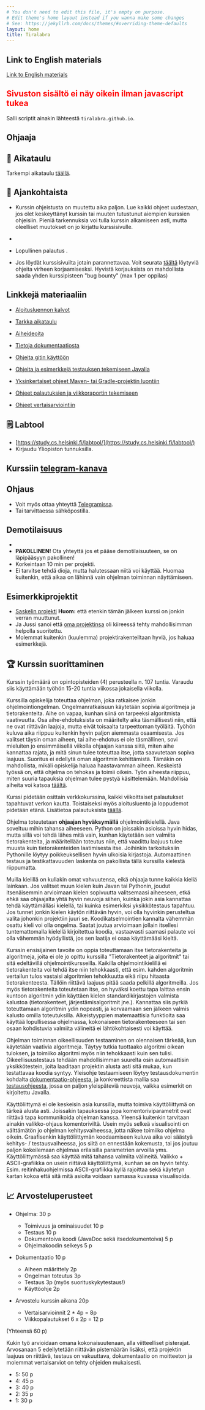 ```yaml
---
# You don't need to edit this file, it's empty on purpose.
# Edit theme's home layout instead if you wanna make some changes
# See: https://jekyllrb.com/docs/themes/#overriding-theme-defaults
layout: home
title: Tiralabra
---
```


<script src="assets/fuu.js"></script>

## Link to English materials

[Link to English materials](en/)

<noscript><h2 style="color:red;font-weight:bold;">Sivuston sisältö ei näy oikein ilman javascript tukea</h2>
Salli scriptit ainakin lähteestä <code>tiralabra.github.io</code>.
</noscript>

## Ohjaaja

<ul>
<script>
var script = document.scripts[document.scripts.length - 1];
tas.forEach(ta => {
  var elem = document.createElement("li");
  s = ta.name;
  if (ta.fiEmail) {
    s = s + ", " + ta.fiEmail;
  } else if (ta.email) {
    s = s + ", " + ta.email;
  } else {
    s = s + ", (etunumi.sukunimi@helsinki.fi)"
  }
  if (ta.fiSocial) {
    s = s + ", " + ta.fiSocial;
  } else if (ta.social) {
    s = s + ", " + ta.social;
  }
  elem.innerHTML = s;
  script.parentElement.insertBefore(elem, script);
});
</script>
</ul>

## 📅 Aikataulu

Tarkempi aikataulu [täällä](fi/aikataulu/).

<script>
    script = document.scripts[document.scripts.length - 1];
    script.parentElement.insertBefore(makeCalendarFi(), script);
</script>

## 📣 Ajankohtaista

* Kurssin ohjeistusta on muutettu aika paljon. Lue kaikki ohjeet uudestaan, jos olet keskeyttänyt kurssin tai muuten tutustunut aiempien kurssien ohjeisiin. Pieniä tarkennuksia voi tulla kurssin alkamiseen asti, mutta oleelliset muutokset on jo kirjattu kurssisivulle.

* <script>
   if (doodleSent) {
    if (timing["demo"]) {
      document.write("Demotilaisuuden ajankohdat on lyöty lukkoon. Ottakaa yhteyttä jos ette pääse paikalle.")
    } else {
      document.write("Doodle linkki demotilaisuuden aikatauluttamiseksi on lähetetty kurssille ilmoittautuneille opiskelijoille. Sähköposti on lähtenyt siihen osoitteseen mikä on labtooliin rekisteröity.")
    }
   } else {
    document.write("Kysely demotilaisuuden aikatauluttamiseksi lähetetään pari viikkoa ennen kurssin päättymistä.")
   }
  </script>
* Lopullinen palautus <script>document.write(fiString(timing["end"].date));</script>.
* Jos löydät kurssisivuilta jotain parannettavaa. Voit seurata [täältä](fi/bug_bounty) löytyviä ohjeita virheen korjaamisesksi. Hyvistä korjauksista on mahdollista saada yhden kurssipisteen "bug bounty" (max 1 per oppilas)

## Linkkejä materiaaliin

* [Aloitusluennon kalvot](kalvot/aloitusluento.pdf)

* [Tarkka aikataulu](fi/aikataulu)

* [Aiheideoita](fi/aiheet)

* [Tietoja dokumentaatiosta](fi/dokumentaatio)

* [Ohjeita gitin käyttöön](fi/git-ohje)

* [Ohjeita ja esimerkkejä testauksen tekemiseen Javalla](https://github.com/TiraLabra/Testing-and-rmq)

* [Yksinkertaiset ohjeet Maven- tai Gradle-projektin luontiin](fi/maven-gradle)

* [Ohjeet palautuksien ja viikkoraportin tekemiseen](fi/palautukset)

* [Ohjeet vertaisarviointiin](fi/vertaisarvioinnit)

## 🗒️ Labtool

* [https://study.cs.helsinki.fi/labtool/](https://study.cs.helsinki.fi/labtool/)
* Kirjaudu Yliopiston tunnuksilla.

## Kurssiin [telegram-kanava](https://t.me/tkttiralabra)

## Ohjaus

<ul>
<script>
var script = document.scripts[document.scripts.length - 1];
if (timing["paja1"]) {
  var elem = document.createElement("li");
  elem.innerHTML = "Pajaohjausta järjestetään kalenterissa näkyviin aikoihin.";
  script.parentElement.insertBefore(elem, script);
  elem = document.createElement("li");
  elem.innerHTML = "Pajasta voi myös muihin aikoihin pyytää apua aloritmeihin liittyen.";
  script.parentElement.insertBefore(elem, script);
} else {
  var elem = document.createElement("li");
  elem.innerHTML = "Kurssilla ei järjestetä viikottaista pajaa. Henkilökohtaista ohjausta saa erikseen sovittuna ajankohtana Zoomissa, ota matalalla kynnyksellä yhteyttä ohjaajaan, jos tarvitset apua.";
  script.parentElement.insertBefore(elem, script);
}
</script>
<li>Voit myös ottaa yhteyttä <a href="https://t.me/tkttiralabra">Telegramissa</a>.</li>
<li>Tai tarvittaessa sähköpostilla.</li>
</ul>

## Demotilaisuus

<ul>
  <li id="demo" />
  <li><b>PAKOLLINEN!</b> Ota yhteyttä jos et pääse demotilaisuuteen, se on läpipääsyyn pakollinen!</li> 
<!--   <li>Lähtökohtaisesti kaikki demoavat omalta koneeltaan. Voi olla hyvä saapua demoon hyvissä ajoin ja varmistaa että projektori/ruudun jako toimii. Jos omaa kannettavaa ei ole kannattaa demoamisesta sopia kaverin tai ohjaajan kanssa erikseen.</li> -->
  <li>Korkeintaan 10 min per projekti.</li>
  <li>Ei tarvitse tehdä dioja, mutta halutessaan niitä voi käyttää. Huomaa kuitenkin, että aikaa on lähinnä vain ohjelman toiminnan näyttämiseen. </li>
</ul>

<script>
  var elem = document.getElementById("demo");
  if (timing["demo2"]) {
    elem.innerHTML = "Paikat ja ajat:";
    var ulelem = document.createElement("ul");
    Object.keys(timing).filter(name => name.startsWith("demo")).map(name => fiEvent(timing[name])).forEach(ev => {
      var lielem = document.createElement("li");
      lielem.innerHTML = ev;
      ulelem.appendChild(lielem);
    })
    elem.appendChild(ulelem);
  } else if (timing["demo"]) {
    elem.innerHTML = "Paikka ja aika: " + fiEvent(timing["demo"]) + ".";
  } else {
    elem.innerHTML = "Demotilaisuudet pidetään tenttiviikolla. Aika ja paikka vahvistuvat myöhemmin.";
  }
</script>

## Esimerkkiprojektit

* [Saskelin projekti](https://github.com/saskeli/NonogramSolver_TiRa) **Huom:** että etenkin tämän jälkeen kurssi on jonkin verran muuttunut.
* Ja Jussi sanoi että [oma projektinsa](https://github.com/yussiv/Compress) oli kiireessä tehty mahdollisimman helpolla suoritettu.
* Molemmat kuitenkin (kuulemma) projektirakenteiltaan hyviä, jos haluaa esimerkkejä.

## 🏆 Kurssin suorittaminen
Kurssin työmäärä on opintopisteiden (4) perusteella n. 107 tuntia. Varaudu siis käyttämään työhön 15-20 tuntia viikossa jokaisella viikolla.

Kurssilla opiskelija toteuttaa ohjelman, joka ratkaisee jonkin ohjelmointiongelman. Ongelmanratkaisuun käytetään sopivia algoritmeja ja tietorakenteita. Aihe on vapaa, kunhan siinä on tarpeeksi algoritmista vaativuutta. Osa aihe-ehdotuksista on määritelty aika täsmällisesti niin, että ne ovat riittävän laajoja, mutta eivät toisaalta tarpeettoman työläitä. Työhön kuluva aika riippuu kuitenkin hyvin paljon aiemmasta osaamisesta. Jos valitset täysin oman aiheen, tai aihe-ehdotus ei ole täsmällinen, sovi mieluiten jo ensimmäisellä viikolla ohjaajan kanssa siitä, miten aihe kannattaa rajata, ja mitä sinun tulee toteuttaa itse, jotta saavutetaan sopiva laajuus. Suoritus ei edellytä oman algoritmin kehittämistä. Tämäkin on mahdollista, mikäli opiskelija haluaa haastavamman aiheen. Keskeistä työssä on, että ohjelma on tehokas ja toimii oikein. Työn aiheesta riippuu, miten suuria tapauksia ohjelman tulee pystyä käsittelemään. Mahdollisia aiheita voi katsoa [täältä](fi/aiheet).

Kurssi pidetään osittain verkkokurssina, kaikki viikoittaiset palautukset tapahtuvat verkon kautta. Toistaiseksi myös aloitusluento ja loppudemot pidetään etänä. Lisätietoa palautuksista [täällä](fi/palautukset).

Ohjelma toteutetaan **ohjaajan hyväksymällä** ohjelmointikielellä. Java soveltuu mihin tahansa aiheeseen. Python on joissakin asioissa hyvin hidas, mutta sillä voi tehdä lähes mitä vain, kunhan käytetään sen valmiita tietorakenteita, ja määritellään toteutus niin, että vaadittu laajuus tulee muusta kuin tietorakenteiden laatimisesta itse. Joihinkin tarkoituksiin Pythonille löytyy poikkeuksellisen hyvin ulkoisia kirjastoja. Automaattinen testaus ja testikattavuuden laskenta on pakollista tällä kurssilla kielestä riippumatta.

Muilla kielillä on kullakin omat vahvuutensa, eikä ohjaaja tunne kaikkia kieliä lainkaan. Jos valitset muun kielen kuin Javan tai Pythonin, joudut itsenäisemmin arvioimaan kielen sopivuutta valitsemaasi aiheeseen, etkä ehkä saa ohjaajalta yhtä hyvin neuvoja siihen, kuinka jokin asia kannattaa tehdä käyttämälläsi kielellä, tai kuinka esimerkiksi yksikkötestaus tapahtuu. Jos tunnet jonkin kielen käytön riittävän hyvin, voi olla hyvinkin perusteltua valita johonkin projektiin juuri se. Koodikatselmointien kannalta vähemmän osattu kieli voi olla ongelma. Saatat joutua arvioimaan jollain itsellesi tuntemattomalla kielellä kirjoitettua koodia, vastaavasti saamasi palaute voi olla vähemmän hyödyllistä, jos sen laatija ei osaa käyttämääsi kieltä.

Kurssin ensisijainen tavoite on oppia toteuttamaan itse tietorakenteita ja algoritmeja, joita ei ole jo opittu kurssilla "Tietorakenteet ja algoritmit" tai sitä edeltävillä ohjelmointikursseilla. Kaikilla ohjelmointikielillä ei tietorakenteita voi tehdä itse niin tehokkaasti, että esim. kahden algoritmin vertailun tulos vastaisi algoritmien tehokkuutta eikä riipu hitaasta tietorakenteesta. Tällöin riittävä laajuus pitää saada pelkillä algoritmeilla. Jos myös tietorakenteita toteutetaan itse, on hyväksi koettu tapa laittaa ensin kuntoon algoritmin ydin käyttäen kielen standardikirjastojen valmista kalustoa (tietorakenteet, järjestämisalgoritmit jne.). Kannattaa siis pyrkiä toteuttamaan algoritmin ydin nopeasti, ja korvaamaan sen jälkeen valmis kalusto omilla toteutuksilla. Alkeistyyppien matemaattisia funktioita saa käyttää lopullisessa ohjelmassa, kokonaiseen tietorakenteeseen tai sen osaan kohdistuvia valmiita välineitä ei lähtökohtaisesti voi käyttää.

Ohjelman toiminnan oikeellisuuden testaaminen on olennaisen tärkeää, kun käytetään vaativia algoritmeja. Täytyy tutkia tuottaako algoritmi oikean tuloksen, ja toimiiko algoritmi myös niin tehokkaasti kuin sen tulisi. Oikeellisuustestaus tehdään mahdollisimman suurelta osin automaattisin yksikkötestein, joita laaditaan projektin alusta asti sitä mukaa, kun testattavaa koodia syntyy. Yleisohje testaamiseen löytyy testausdokumentin kohdalta [dokumentaatio-ohjeesta](fi/dokumentaatio), ja konkreettista mallia saa [testausohjeesta](https://github.com/TiraLabra/Testing-and-rmq), jossa on paljon yleispäteviä neuvoja, vaikka esimerkit on kirjoitettu Javalla.

Käyttöliittymä ei ole keskeisin asia kurssilla, mutta toimiva käyttöliittymä on tärkeä alusta asti. Joissakin tapauksessa jopa komentoriviparametrit ovat riittävä tapa kommunikoida ohjelman kanssa. Yleensä kuitenkin tarvitaan ainakin valikko-ohjaus komentoriviltä. Usein myös selkeä visualisointi on välttämätön jo ohjelman kehitysvaiheessa, jotta näkee toimiiko ohjelma oikein. Graafisenkin käyttöliittymän koodaamiseen kuluva aika voi säästyä kehitys- / testausvaiheessa, jos siitä on ennestään kokemusta, tai jos joutuu paljon kokeilemaan ohjelmaa erilaisilla parametrien arvoilla yms. Käyttöliittymässä saa käyttää mitä tahansa valmiita välineitä. Valikko + ASCII-grafiikka on usein riittävä käyttöliittymä, kunhan se on hyvin tehty. Esim. reitinhakuohjelmissa ASCII-grafiikka kyllä rajoittaa sekä käytetyn kartan kokoa että sitä mitä asioita voidaan samassa kuvassa visualisoida.

## 📈 Arvosteluperusteet
* Ohjelma: 30 p
    * Toimivuus ja ominaisuudet 10 p
    * Testaus 10 p
    * Dokumentoiva koodi (JavaDoc sekä itsedokumentoiva) 5 p
    * Ohjelmakoodin selkeys 5 p

* Dokumentaatio 10 p
    * Aiheen määrittely 2p
    * Ongelman toteutus 3p
    * Testaus 3p (myös suorituskykytestaus!)
    * Käyttöohje 2p

* Arvostelu kurssin aikana 20p
    * Vertaisarvioinnit 2 * 4p = 8p
    * Viikkopalautukset 6 x 2p = 12 p

(Yhteensä 60 p)

Kukin työ arvioidaan omana kokonaisuutenaan, alla viitteelliset pisterajat. Arvosanaan 5 edellytetään riittävän pistemäärän lisäksi, että projektin laajuus on riittävä, testaus on vakuuttava, dokumentaatio on moitteeton ja molemmat vertaisarviot on tehty ohjeiden mukaisesti.

* 5: 50 p
* 4: 45 p
* 3: 40 p
* 2: 35 p
* 1: 30 p
